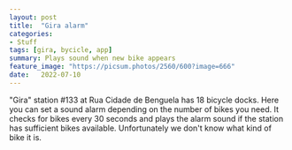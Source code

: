 ```yaml
---
layout: post
title:  "Gira alarm"
categories:
- Stuff
tags: [gira, bycicle, app]
summary: Plays sound when new bike appears
feature_image: "https://picsum.photos/2560/600?image=666"
date:   2022-07-10
---
```

<script src="https://unpkg.com/vue@3.2.37/dist/vue.global.prod.js" type="text/javascript"></script>

<style>
#gira_app {
    padding: 4rem 0;
    font-size: 6rem;
    line-height: 1.3;
    text-align: center;
}

.gira-button {
    cursor: pointer;
}

.gira-input-number {
    border-radius: 1rem;
    width: 4rem;
    text-align: center;
}
</style>

"Gira" station #133 at Rua Cidade de Benguela has 18 bicycle docks. Here you can set a sound alarm depending on the number of bikes you need. It checks for bikes every 30 seconds and plays the alarm sound if the station has sufficient bikes available. Unfortunately we don't know what kind of bike it is.

<div id="gira_app">
</div>

<script async src="app.js" type="module"></script>